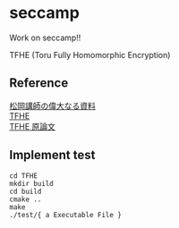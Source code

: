 # seccamp
Work on seccamp!!

TFHE (Toru Fully Homomorphic Encryption)


## Reference

[松岡講師の偉大なる資料](https://nindanaoto.github.io/)<br>
[TFHE](https://tfhe.github.io/tfhe/)<br>
[TFHE 原論文](https://eprint.iacr.org/2018/421.pdf)<br>

## Implement test
```
cd TFHE
mkdir build
cd build
cmake ..
make
./test/{ a Executable File }
```
